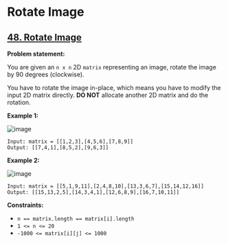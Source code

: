 # Rotate Image

## [48. Rotate Image](https://leetcode.com/problems/rotate-image/)

**Problem statement:**

You are given an `n x n` 2D `matrix` representing an image, rotate the image by 90 degrees (clockwise).

You have to rotate the image in-place, which means you have to modify the input 2D matrix directly. **DO NOT** allocate another 2D matrix and do the rotation.

**Example 1:**

![image](https://user-images.githubusercontent.com/20440403/178134533-20669a35-0386-4d2e-bc63-e11bb83968dc.png)

```
Input: matrix = [[1,2,3],[4,5,6],[7,8,9]]
Output: [[7,4,1],[8,5,2],[9,6,3]]
```

**Example 2:**

![image](https://user-images.githubusercontent.com/20440403/178134537-007272fb-d036-4b91-919a-203c6664ac5c.png)

```
Input: matrix = [[5,1,9,11],[2,4,8,10],[13,3,6,7],[15,14,12,16]]
Output: [[15,13,2,5],[14,3,4,1],[12,6,8,9],[16,7,10,11]]
```

**Constraints:**

* `n == matrix.length == matrix[i].length`
* `1 <= n <= 20`
* `-1000 <= matrix[i][j] <= 1000`
